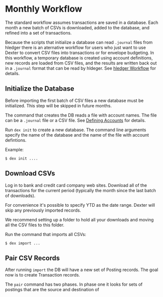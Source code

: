 # Monthly Workflow

The standard workflow assumes transactions are saved in a database.
Each month a new batch of CSVs is downloaded, added to the database, and refined into a set of transactions.

Because the scripts that initialize a database can read `.journal` files from hledger there is an aternative workflow for users who just want to use Dexter to convert CSV files into transactions or for envelope budgeting.
In this workflow, a temporary database is created using account definitions, new records are loaded from CSV files, and the results are written back out in a `.journal` format that can be read by hldeger.
See [hledger Workflow](hledger.md) for details.

## Initialize the Database

Before importing the first batch of CSV files a new database must be initialized.
This step will be skipped in future months.

The command that creates the DB reads a file with account names.
The file can be a `.journal` file or a CSV file.
See [Defining Accounts](accounts.md) for details.

Run `dex init` to create a new database.
The command line arguments specify the name of the database and the name of the file with account defintions.

Example:
```
$ dex init ....
```

## Download CSVs

Log in to bank and credit card company web sites.
Download all of the transactions for the current period (typically the month since the last batch of downloads).

For convenience it's possible to specify YTD as the date range.
Dexter will skip any previously imported records.

We recommend setting up a folder to hold all your downloads and moving all the CSV files to this folder.

Run the command that imports all CSVs:
```
$ dex import ...
```

## Pair CSV Records

After running `import` the DB will have a new set of Posting records.
The goal now is to create Transaction records.

The `pair` command has two phases.
In phase one it looks for sets of postings that are the source and destination of 




